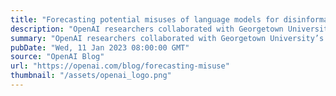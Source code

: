 ```yaml
---
title: "Forecasting potential misuses of language models for disinformation campaigns and how to reduce risk"
description: "OpenAI researchers collaborated with Georgetown University’s Center for Security and Emerging Technology and the Stanford Internet Observatory to investigate how large language models might be misused for disinformation purposes. The collaboration included an October 2021 workshop bringing together 30 disinformation researchers, machine learning experts, and policy analysts, and culminated in a co-authored report building on more than a year of research. This report outlines the threats that language models pose to the information environment if used to augment disinformation campaigns and introduces a framework for analyzing potential mitigations. Read the full report here."
summary: "OpenAI researchers collaborated with Georgetown University’s Center for Security and Emerging Technology and the Stanford Internet Observatory to investigate how large language models might be misused for disinformation purposes. The collaboration included an October 2021 workshop bringing together 30 disinformation researchers, machine learning experts, and policy analysts, and culminated in a co-authored report building on more than a year of research. This report outlines the threats that language models pose to the information environment if used to augment disinformation campaigns and introduces a framework for analyzing potential mitigations. Read the full report here."
pubDate: "Wed, 11 Jan 2023 08:00:00 GMT"
source: "OpenAI Blog"
url: "https://openai.com/blog/forecasting-misuse"
thumbnail: "/assets/openai_logo.png"
---
```


